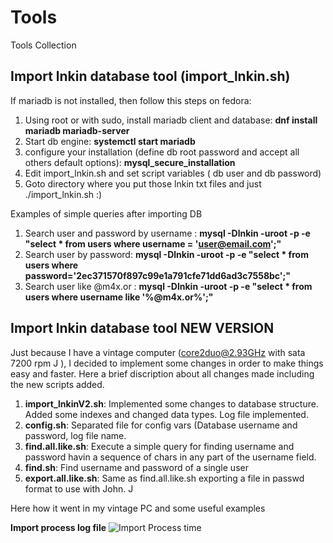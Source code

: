 # Tools
Tools Collection

## Import lnkin database tool (import_lnkin.sh)

If mariadb is not installed, then follow this steps on fedora:

1. Using root or with sudo, install mariadb client and database: **dnf install mariadb mariadb-server**
2. Start db engine: **systemctl start mariadb**
3. configure your installation (define db root password and accept all others default options): **mysql_secure_installation**
4. Edit import_lnkin.sh and set script variables ( db user and db password)
5. Goto directory where you put those lnkin txt files and just ./import_lnkin.sh :)

Examples of simple queries after importing DB

1. Search user and password by username : 
   **mysql -Dlnkin -uroot -p -e "select * from users where username = 'user@email.com';"**
2. Search user by password:
   **mysql -Dlnkin -uroot -p -e "select * from users where password='2ec371570f897c99e1a791cfe71dd6ad3c7558bc';"**
3. Search user like @m4x.or :
   **mysql -Dlnkin -uroot -p -e "select * from users where username like '%@m4x.or%';"**

## Import lnkin database tool NEW VERSION

Just because I have a vintage computer (core2duo@2.93GHz with sata 7200 rpm J ), I decided to implement some changes in order to make things easy and faster. Here a brief discription about all changes made including the new scripts added.

1. **import_lnkinV2.sh**: Implemented some changes to database structure. Added some indexes and changed data types. Log file implemented. 
2. **config.sh**: Separated file for config vars (Database username and password, log file name.
3. **find.all.like.sh**: Execute a simple query for finding username and password havin a sequence of chars in any part of the username field.
4. **find.sh**: Find username and password of a single user
5. **export.all.like.sh**: Same as find.all.like.sh exporting a file in passwd format to use with John. J

Here how it went in my vintage PC and some useful examples

**Import process log file**
![Import Process time](https://github.com/pedrogoliveira/Tools/raw/master/images/import_times.png "My import log file")


